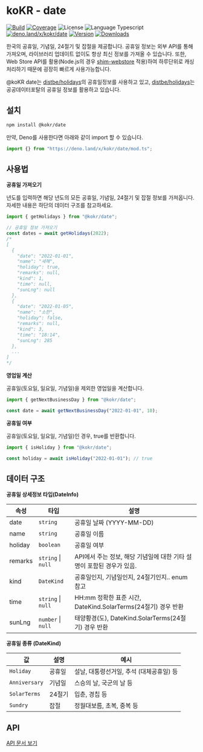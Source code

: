 # koKR - date

<p>
  <a href="https://github.com/wan2land/kokr/actions"><img alt="Build" src="https://img.shields.io/github/actions/workflow/status/wan2land/kokr/ci.yml?branch=main&logo=github&style=flat-square" /></a>
  <a href="https://codecov.io/gh/wan2land/kokr"><img alt="Coverage" src="https://img.shields.io/codecov/c/gh/wan2land/kokr?style=flat-square" /></a>
  <img alt="License" src="https://img.shields.io/npm/l/@kokr/date.svg?style=flat-square" />
  <img alt="Language Typescript" src="https://img.shields.io/badge/language-Typescript-007acc.svg?style=flat-square" />
  <br />
  <a href="https://deno.land/x/kokr/date"><img alt="deno.land/x/kokr/date" src="https://img.shields.io/badge/dynamic/json?url=https://api.github.com/repos/wan2land/kokr/tags&query=$[0].name&display_name=tag&label=deno.land/x/kokr@&style=flat-square&logo=deno&labelColor=000&color=777&suffix=/date" /></a>
  <a href="https://www.npmjs.com/package/@kokr/date"><img alt="Version" src="https://img.shields.io/npm/v/@kokr/date.svg?style=flat-square&logo=npm" /></a>
  <a href="https://npmcharts.com/compare/@kokr/date?minimal=true"><img alt="Downloads" src="https://img.shields.io/npm/dt/@kokr/date.svg?style=flat-square" /></a>
</p>

한국의 공휴일, 기념일, 24절기 및 잡절을 제공합니다. 공휴일 정보는 외부 API를
통해 가져오며, 라이브러리 업데이트 없이도 항상 최신 정보를 가져올 수 있습니다.
또한, Web Store API를 활용(Node.js의 경우
[shim-webstore](https://github.com/denostack/node-shim-webstore) 적용)하여
하루단위로 캐싱처리하기 때문에 굉장히 빠르게 사용가능합니다.

@koKR date는 [distbe/holidays](https://github.com/distbe/holidays)의
공휴일정보를 사용하고 있고,
[distbe/holidays](https://github.com/distbe/holidays)는 공공데이터포탈의 공휴일
정보를 활용하고 있습니다.

## 설치

```bash
npm install @kokr/date
```

만약, Deno를 사용한다면 아래와 같이 import 할 수 있습니다.

```typescript
import {} from "https://deno.land/x/kokr/date/mod.ts";
```

## 사용법

**공휴일 가져오기**

년도를 입력하면 해당 년도의 모든 공휴일, 기념일, 24절기 및 잡절 정보를
가져옵니다. 자세한 내용은 하단의 데이터 구조를 참고하세요.

```typescript
import { getHolidays } from "@kokr/date";

// 공휴일 정보 가져오기
const dates = await getHolidays(2022);
/*
[
  {
    "date": "2022-01-01",
    "name": "새해",
    "holiday": true,
    "remarks": null,
    "kind": 1,
    "time": null,
    "sunLng": null
  },
  {
    "date": "2022-01-05",
    "name": "소한",
    "holiday": false,
    "remarks": null,
    "kind": 3,
    "time": "18:14",
    "sunLng": 285
  },
  ...
]
*/
```

**영업일 계산**

공휴일(토요일, 일요일, 기념일)을 제외한 영업일을 계산합니다.

```typescript
import { getNextBusinessDay } from "@kokr/date";

const date = await getNextBusinessDay("2022-01-01", 10);
```

**공휴일 여부**

공휴일(토요일, 일요일, 기념일)인 경우, true를 반환합니다.

```typescript
import { isHoliday } from "@kokr/date";

const holiday = await isHoliday("2022-01-01"); // true
```

## 데이터 구조

**공휴일 상세정보 타입(DateInfo)**

| 속성    | 타입               | 설명                                                                  |
| ------- | ------------------ | --------------------------------------------------------------------- |
| date    | `string`           | 공휴일 날짜 (YYYY-MM-DD)                                              |
| name    | `string`           | 공휴일 이름                                                           |
| holiday | `boolean`          | 공휴일 여부                                                           |
| remarks | `string` \| `null` | API에서 주는 정보, 해당 기념일에 대한 기타 설명이 포함된 경우가 있음. |
| kind    | `DateKind`         | 공휴일인지, 기념일인지, 24절기인지.. enum 참고                        |
| time    | `string` \| `null` | HH:mm 정확한 표준 시간, DateKind.SolarTerms(24절기) 경우 반환         |
| sunLng  | `number` \| `null` | 태양황경(도), DateKind.SolarTerms(24절기) 경우 반환                   |

**공휴일 종류 (DateKind)**

| 값            | 설명   | 예시                                     |
| ------------- | ------ | ---------------------------------------- |
| `Holiday`     | 공휴일 | 설날, 대통령선거일, 추석 (대체공휴일) 등 |
| `Anniversary` | 기념일 | 스승의 날, 국군의 날 등                  |
| `SolarTerms`  | 24절기 | 입춘, 경칩 등                            |
| `Sundry`      | 잡절   | 정월대보름, 초복, 중복 등                |

## API

[API 문서 보기](https://deno.land/x/kokr/date/mod.ts)
